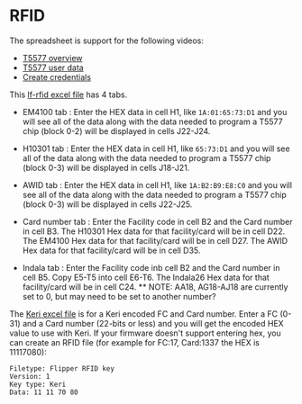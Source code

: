# RFID

The spreadsheet is support for the following videos:
- [T5577 overview](https://youtu.be/X6UJI4h9T5I)
- [T5577 user data](https://youtu.be/5DvIBvXBDX8)
- [Create credentials](https://youtu.be/PLMGmRxhBts)


This [lf-rfid excel file](lf-rfid.xlsx) has 4 tabs.

- EM4100 tab : Enter the HEX data in cell H1, like `1A:01:65:73:D1` and you will see all of the data along with the data needed to program a T5577 chip (block 0-2) will be displayed in cells J22-J24.

- H10301 tab : Enter the HEX data in cell H1, like `65:73:D1` and you will see all of the data along with the data needed to program a T5577 chip (block 0-3) will be displayed in cells J18-J21.

- AWID tab : Enter the HEX data in cell H1, like `1A:B2:B9:E8:C0` and you will see all of the data along with the data needed to program a T5577 chip (block 0-3) will be displayed in cells J22-J25.

- Card number tab : Enter the Facility code in cell B2 and the Card number in cell B3.  The H10301 Hex data for that facility/card will be in cell D22.  The EM4100 Hex data for that facility/card will be in cell D27.  The AWID Hex data for that facility/card will be in cell D35.

- Indala tab : Enter the Facility code inb cell B2 and the Card number in cell B5.  Copy E5-T5 into cell E6-T6.  The Indala26 Hex data for that facility/card will be in cell C24.  ** NOTE: AA18, AG18-AJ18 are currently set to 0, but may need to be set to another number?


The [Keri excel file](Keri.xlsx) is for a Keri encoded FC and Card number. Enter a FC (0-31) and a Card number (22-bits or less) and you will get the encoded HEX value to use with Keri. If your firmware doesn't support entering hex, you can create an RFID file (for example for FC:17, Card:1337 the HEX is 11117080):

```
Filetype: Flipper RFID key
Version: 1
Key type: Keri
Data: 11 11 70 80
```
